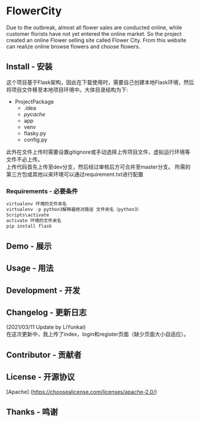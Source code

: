 # FlowerCity

Due to the outbreak, almost all flower sales are conducted online, while customer florists have not yet entered the online market. So the project created an online Flower selling site called Flower City. From this website can realize online browse flowers and choose flowers.

## Install - 安装
这个项目基于Flask架构，因此在下载使用时，需要自己创建本地Flask环境，然后将项目文件移至本地项目环境中。大体目录结构为下:  
* ProjectPackage  
    * .idea  
    * _pycache_  
    * app  
    * venv  
    * flasky.py  
    * config.py  

此外在文件上传时需要设置gitignore或手动选择上传项目文件，虚拟运行环境等文件不必上传。  
上传代码首先上传至dev分支，然后经过审核后方可合并至master分支。
所需的第三方包或其他以来环境可以通过requirement.txt进行配置

### Requirements - 必要条件
```Java
virtualenv 环境的文件夹名  
virtualenv -p python3解释器绝对路径 文件夹名（python3） 
Scripts\activate  
activate 环境的文件夹名   
pip install flask
```

## Demo - 展示

## Usage - 用法

## Development - 开发

## Changelog - 更新日志  
(2021/03/11 Update by LiYunkai)  
在这次更新中，我上传了index，login和register页面（缺少页面大小自适应）。

## Contributor - 贡献者

## License - 开源协议

[Apache] (https://choosealicense.com/licenses/apache-2.0/)

## Thanks - 鸣谢